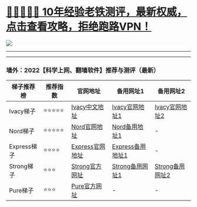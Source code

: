 
# [💚💚💚💚💚 10年经验老铁测评，最新权威，点击查看攻略，拒绝跑路VPN！](https://cntizi1.com/?gitwuxianff-qwk-desc)

<!DOCTYPE html>
<html>
<head>
 <meta charset="utf-8">
</head>
<body>
<a href="https://cntizi1.com/?gitwuxianff-qwk-pic"><img src="https://cntizi1.com/images/recommend.png" target="_blank"> </a>
</body>
</html>


---------

--------

### 墙外：2022【科学上网、翻墙软件】推荐与测评（最新）

|  梯子推荐榜   | 推荐指数 | 官网地址  | 备用网址1 | 备用网址2 |
|  ----  | ----  | ---- | ---- | ---- |
| Ivacy梯子 | ⭐⭐⭐⭐⭐ | [Ivacy中文地址](https://www.ivacykodi.com/easter-deal-2020/?aff=91814&data1=2gitwuxianff&data2=qwk) | [Ivacy官网地址1](https://billing.ivacy.com/page/91814/6f38cc97/CHN/gitwuxianff/qwk) | [Ivacy官网地址2](https://www.ivacy.com/best-vpn-deal-of-2022/?aff=91814&source=Aff&data1=2gitwuxianff&data2=qwk) |
| Nord梯子 | ⭐⭐⭐⭐⭐ | [Nord官网地址](https://go.nordlocker.net/aff_c?offer_id=15&aff_id=38201&url_id=6063&aff_sub=2gitwuxianff&aff_click_id=qwk) | [Nord备用地址1](http://get.affiliatescn.net/aff_c?offer_id=153&aff_id=38201&source=github&aff_sub=2gitwuxianff&aff_sub2=qwk) | - |
| Express梯子 | ⭐⭐⭐⭐ | [Express官网地址](https://go.expressvpn.com/c/4034381/1608823/16063?subId1=2gitwuxianff&subId2=qwk) | [Express备用地址1](https://go.expressvpn.com/c/4034381/1608823/16063?subId1=2gitwuxianff&subId2=qwk) | - |
| Strong梯子 | ⭐⭐⭐ | [Strong官方网址](https://strongvpn.com/?tr_aid=5f856c291d7a8&data1=2gitwuxianff&data2=qwk) | [Strong备用网址1](https://reliablevpn.net/?tr_aid=5f856c291d7a8&data1=2gitwuxianff&data2=qwk) | [Strong备用网址2](https://strongtech.org/?tr_aid=5f856c291d7a8&data1=2gitwuxianff&data2=qwk) |
| Pure梯子 | ⭐⭐⭐ | [Pure官方网址](https://billing.purevpn.com/aff.php?aff=42611&data1=gutwuxiandd&data2=qwk) | - | - |
